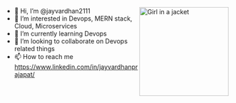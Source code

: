 - 👋 Hi, I’m @jayvardhan2111 <img src="https://media.tenor.com/CzdMW7wnLn8AAAAC/coding.gif" alt="Girl in a jacket" width="200" height="200" align="right">
- 👀 I’m interested in Devops, MERN stack, Cloud, Microservices
- 🌱 I’m currently learning Devops
- 💞️ I’m looking to collaborate on Devops related things
- 📫 How to reach me https://www.linkedin.com/in/jayvardhanprajapat/

<!---
jayvardhan2111/jayvardhan2111 is a ✨ special ✨ repository because its `README.md` (this file) appears on your GitHub profile.
You can click the Preview link to take a look at your changes.
--->
